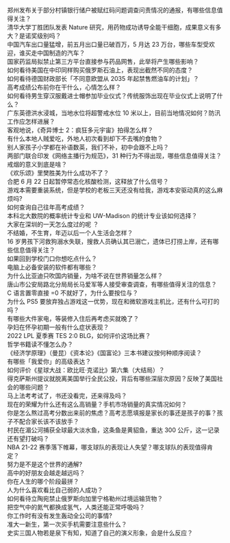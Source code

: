 郑州发布关于部分村镇银行储户被赋红码问题调查问责情况的通报，有哪些信息值得关注？  
清华大学丁胜团队发表 Nature 研究，用药物成功诱导全能干细胞，成果意义有多大？是诺奖级别吗？  
中国汽车出口量猛增，前五月出口量已破百万，5 月达 23 万台，哪些车型受欢迎，谁买走中国制造的汽车？  
国家药监局拟禁止第三方平台直接参与药品网售，此举将产生哪些影响？  
如何看待美国在中印同样购买俄罗斯石油上，表现出截然不同的态度？  
如何看待德国财政部长「不同意欧盟从 2035 年起禁售燃油车的计划」？  
高考成绩公布前你在干什么，心情怎么样？  
如何看待男生穿汉服戴进士帽参加毕业仪式？传统服饰出现在毕业仪式上说明了什么？  
广东英德洪水浸城，当地水位将超警戒水位 10 米以上，目前当地情况如何？防汛工作应怎样进展？  
客观地说，《奇异博士 2：疯狂多元宇宙》拍得怎么样？  
有什么本地人贼爱吃，外地人初次看到却下不去嘴的食物？  
别人家孩子小学都在补语数英，我们不补，初中会跟不上吗？  
两部门联合印发《网络主播行为规范》，31 种行为不得出现，哪些信息值得关注？  
戒烟的意义到底是啥？  
《欢乐颂》里樊胜美为什么成功不了？  
合肥 6 月 22 日起暂停常态化核酸检测，这释放了什么信号？  
游戏本需要重装系统，但是学校的老板三天还没有给我，游戏本安驱动真的这么麻烦吗?  
如何查询自己往年高考成绩？  
本科北大数院的概率统计专业和 UW-Madison 的统计专业该如何选择？  
大家在深圳的一天怎么度过的呢 ？  
不结婚，不生育，年迈以后一个人生活会怎样？  
16 岁男孩下河救狗溺水失联，搜救人员确认其已溺亡，遗体已打捞上岸，还有哪些信息值得关注？  
如果回到学校门口你想吃点什么？  
电脑上必备安装的软件都有哪些？  
为什么比亚迪只吹国内销量，为啥不说在世界销量怎么样？  
唐山市公安局路北分局局长马爱军等人接受审查调查，有哪些值得关注的信息？  
C 语言置零直接 =0 不就好了，为什么要按位与？  
为什么 PS5 要放弃独占游戏这一优势，现在和微软游戏主机比，还有什么可打的吗？  
有哪些大件家电，等装修入住后再考虑买就晚了？  
孕妇在怀孕初期一般有什么症状表现？  
2022 LPL 夏季赛 TES 2:0 BLG，如何评价这场比赛？  
哲学书籍读不懂怎么办？  
《经济学原理》（曼昆）《资本论》《国富论》三本书建议按何种顺序阅读？  
有哪些「我爱你」的高级表达？  
如何评价《星球大战：欧比旺·克诺比》第六集（大结局）？  
得克萨斯州提议就脱离美国举行全民公投，背后有哪些深层次原因？反映了美国社会的哪些问题？  
马上法考考试了，书还没看完，还来得及吗？  
现在的荣耀为什么还有这么高销量？手机市场销量的真实情况如何？  
你是怎么熬过高考分数出来前的焦虑？高考志愿填报是家长的事还是孩子的事？孩子不配合家长该不该放手？  
村民在湄公河捕获全球最大淡水鱼，这条鱼是黄貂鱼，重达 300 公斤，这一记录还有望打破吗？  
NBA 21-22 赛季落下帷幕，哪支球队的表现让人失望？哪支球队的表现值得肯定？  
努力是不是这个世界的通解?  
高中的好朋友会越走越远吗？  
你在人生的哪个阶段最拼？  
人为什么喜欢看比自己弱的人成功？  
如何看待立陶宛禁止俄罗斯向加里宁格勒州过境运输货物？  
把空气中的氮气都换成氢气，人类还能正常呼吸吗？  
你工作时有没有发生轰动全公司的事情?  
准大一新生，第一次买手机需要注意些什么？  
史实三国人物若是泉下有知，知道了自己的演义形象，会是什么反应？  
